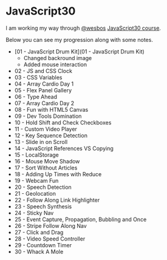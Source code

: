 # JavaScript30

I am working my way through [@wesbos](https://github.com/wesbos) [JavaScript30 course](https://javascript30.com/). 

Below you can see my progression along with some notes.

* [01 - JavaScript Drum Kit](01 - JavaScript Drum Kit)
  * Changed backround image
  * Added mouse interaction
*  02 - JS and CSS Clock
*  03 - CSS Variables
*  04 - Array Cardio Day 1
*  05 - Flex Panel Gallery
*  06 - Type Ahead
*  07 - Array Cardio Day 2
*  08 - Fun with HTML5 Canvas
*  09 - Dev Tools Domination
*  10 - Hold Shift and Check Checkboxes
*  11 - Custom Video Player
*  12 - Key Sequence Detection
*  13 - Slide in on Scroll
*  14 - JavaScript References VS Copying
*  15 - LocalStorage
*  16 - Mouse Move Shadow
*  17 - Sort Without Articles
*  18 - Adding Up Times with Reduce
*  19 - Webcam Fun
*  20 - Speech Detection
*  21 - Geolocation
*  22 - Follow Along Link Highlighter
*  23 - Speech Synthesis
*  24 - Sticky Nav
*  25 - Event Capture, Propagation, Bubbling and Once
*  26 - Stripe Follow Along Nav
*  27 - Click and Drag
*  28 - Video Speed Controller
*  29 - Countdown Timer
*  30 - Whack A Mole